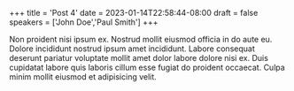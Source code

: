 +++
title = 'Post 4'
date = 2023-01-14T22:58:44-08:00
draft = false
speakers = ['John Doe','Paul Smith']
+++

Non proident nisi ipsum ex. Nostrud mollit eiusmod officia in do aute eu. Dolore incididunt nostrud ipsum amet incididunt. Labore consequat deserunt pariatur voluptate mollit amet dolor labore dolore nisi ex. Duis cupidatat labore quis laboris cillum esse fugiat do proident occaecat. Culpa minim mollit eiusmod et adipisicing velit.
